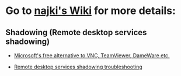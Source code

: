 # Go to [najki's Wiki](https://github.com/najki78/publicStuff/wiki) for more details:

## Shadowing (Remote desktop services shadowing)

* [Microsoft's free alternative to VNC, TeamViewer, DameWare etc.](https://github.com/najki78/publicStuff/wiki/Remote-desktop-shadowing-is-Microsoft's-free-alternative-to-VNC,-TeamViewer,-DameWare-etc.-(well,-sort-of-and-only-sometimes))

* [Remote desktop services shadowing troubleshooting](https://github.com/najki78/publicStuff/wiki/Remote-desktop-shadowing-troubleshooting)
